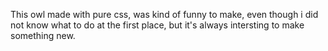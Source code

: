 This owl made with pure css, was kind of funny to make, even though i did not know what to do at the first place, but it's always intersting to make something new.